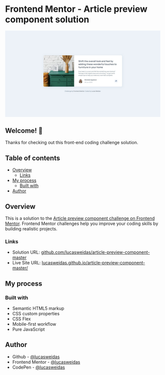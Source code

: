 # Frontend Mentor - Article preview component solution

![Preview for the Article component coding challenge](./preview/desktop-preview.jpg)

## Welcome! 👋

Thanks for checking out this front-end coding challenge solution.

## Table of contents
- [Overview](#overview)
  - [Links](#links)
- [My process](#my-process)
  - [Built with](#built-with)
- [Author](#author)

## Overview

This is a solution to the [Article preview component challenge on Frontend Mentor](https://www.frontendmentor.io/challenges/article-preview-component-dYBN_pYFT). Frontend Mentor challenges help you improve your coding skills by building realistic projects. 

### Links

- Solution URL: [github.com/lucasweidas/article-preview-component-master](https://github.com/lucasweidas/article-preview-component-master)
- Live Site URL: [lucasweidas.github.io/article-preview-component-master/](https://lucasweidas.github.io/article-preview-component-master/)

## My process

### Built with

- Semantic HTML5 markup
- CSS custom properties
- CSS Flex
- Mobile-first workflow
- Pure JavaScript

## Author

- Github - [@lucasweidas](https://github.com/LucasWeidas)
- Frontend Mentor - [@lucasweidas](https://www.frontendmentor.io/profile/lucasweidas)
- CodePen - [@lucasweidas](https://codepen.io/lucasweidas)
